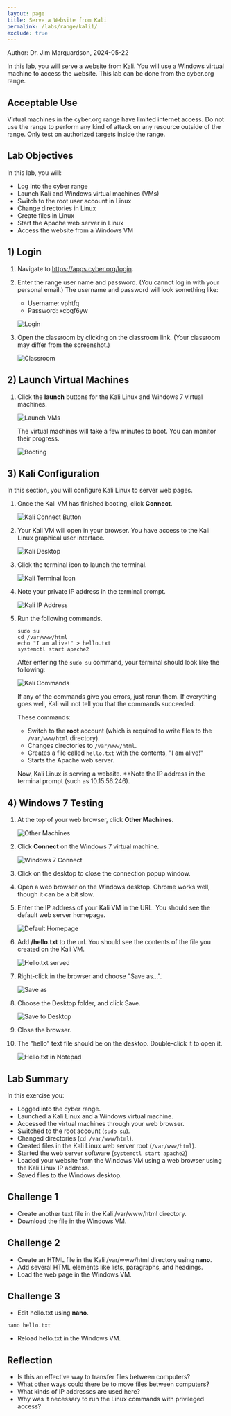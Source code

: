 ```yaml
---
layout: page
title: Serve a Website from Kali
permalink: /labs/range/kali1/
exclude: true
---
```


Author: Dr. Jim Marquardson, 2024-05-22

In this lab, you will serve a website from Kali. You will use a Windows virtual machine to access the website. This lab can be done from the cyber.org range.

## Acceptable Use

Virtual machines in the cyber.org range have limited internet access. Do not use the range to perform any kind of attack on any resource outside of the range. Only test on authorized targets inside the range.

## Lab Objectives

In this lab, you will:

* Log into the cyber range
* Launch Kali and Windows virtual machines (VMs)
* Switch to the root user account in Linux
* Change directories in Linux
* Create files in Linux
* Start the Apache web server in Linux
* Access the website from a Windows VM

## 1) Login

1. Navigate to <https://apps.cyber.org/login>.
2. Enter the range user name and password. (You cannot log in with your personal email.) The username and password will look something like:
    * Username: vphtfq
    * Password: xcbqf6yw

    ![Login](login.png)

3. Open the classroom by clicking on the classroom link. (Your classroom may differ from the screenshot.)

    ![Classroom](open_classroom.png)

## 2) Launch Virtual Machines

1. Click the **launch** buttons for the Kali Linux and Windows 7 virtual machines.

    ![Launch VMs](launch_vm_buttons.png)

    The virtual machines will take a few minutes to boot. You can monitor their progress.

    ![Booting](booting.png)

## 3) Kali Configuration

In this section, you will configure Kali Linux to server web pages.

1. Once the Kali VM has finished booting, click **Connect**.

    ![Kali Connect Button](kali_connect.png)

2. Your Kali VM will open in your browser. You have access to the Kali Linux graphical user interface.

    ![Kali Desktop](kali_desktop.png)

3. Click the terminal icon to launch the terminal.

    ![Kali Terminal Icon](terminal_icon.png)

4. Note your private IP address in the terminal prompt.

    ![Kali IP Address](kali_ip.png)

5. Run the following commands.

    ```shell
    sudo su
    cd /var/www/html
    echo "I am alive!" > hello.txt
    systemctl start apache2
    ```

    After entering the `sudo su` command, your terminal should look like the following:

    ![Kali Commands](commands_run.png)

    If any of the commands give you errors, just rerun them. If everything goes well, Kali will not tell you that the commands succeeded.

    These commands:

    * Switch to the **root** account (which is required to write files to the `/var/www/html` directory).
    * Changes directories to `/var/www/html`.
    * Creates a file called `hello.txt` with the contents, "I am alive!"
    * Starts the Apache web server.

    Now, Kali Linux is serving a website. **Note the IP address in the terminal prompt (such as 10.15.56.246).

## 4) Windows 7 Testing

1. At the top of your web browser, click **Other Machines**.

    ![Other Machines](other_button.png)

2. Click **Connect** on the Windows 7 virtual machine.

    ![Windows 7 Connect](win7_connect_button.png)

3. Click on the desktop to close the connection popup window.
4. Open a web browser on the Windows desktop. Chrome works well, though it can be a bit slow.
5. Enter the IP address of your Kali VM in the URL. You should see the default web server homepage.

    ![Default Homepage](debian_homepage.png)

6. Add **/hello.txt** to the url. You should see the contents of the file you created on the Kali VM.

    ![Hello.txt served](hello_served.png)

7. Right-click in the browser and choose "Save as...".

    ![Save as](save_as.png)

8. Choose the Desktop folder, and click Save.

    ![Save to Desktop](save_to_desktop.png)

9. Close the browser.
10. The "hello" text file should be on the desktop. Double-click it to open it.

    ![Hello.txt in Notepad](hello_in_notepad.png)

## Lab Summary

In this exercise you:

* Logged into the cyber range.
* Launched a Kali Linux and a Windows virtual machine.
* Accessed the virtual machines through your web browser.
* Switched to the root account (`sudo su`).
* Changed directories (`cd /var/www/html`).
* Created files in the Kali Linux web server root (`/var/www/html`).
* Started the web server software (`systemctl start apache2`)
* Loaded your website from the Windows VM using a web browser using the Kali Linux IP address.
* Saved files to the Windows desktop.

## Challenge 1

* Create another text file in the Kali /var/www/html directory.
* Download the file in the Windows VM.

## Challenge 2

* Create an HTML file in the Kali /var/www/html directory using **nano**.
* Add several HTML elements like lists, paragraphs, and headings.
* Load the web page in the Windows VM.

## Challenge 3

* Edit hello.txt using **nano**.

```shell
nano hello.txt
```

* Reload hello.txt in the Windows VM.

## Reflection

* Is this an effective way to transfer files between computers?
* What other ways could there be to move files between computers?
* What kinds of IP addresses are used here?
* Why was it necessary to run the Linux commands with privileged access?
